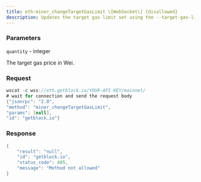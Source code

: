 ```yaml
---
title: eth:miner_changeTargetGasLimit \[WebSocket\] {disallowed}
description: Updates the target gas limit set using the --target-gas-limit commandline option.
---
```


### Parameters


`quantity` - integer

The target gas price in Wei.

### Request

``` java
wscat -c wss://eth.getblock.io/YOUR-API-KEY/mainnet/ 
# wait for connection and send the request body 
{"jsonrpc": "2.0",
"method": "miner_changeTargetGasLimit",
"params": [null],
"id": "getblock.io"}
```

###  Response

``` java
{
    "result": "null",
    "id": "getblock.io",
    "status_code": 405,
    "message": "Method not allowed"
}
```

